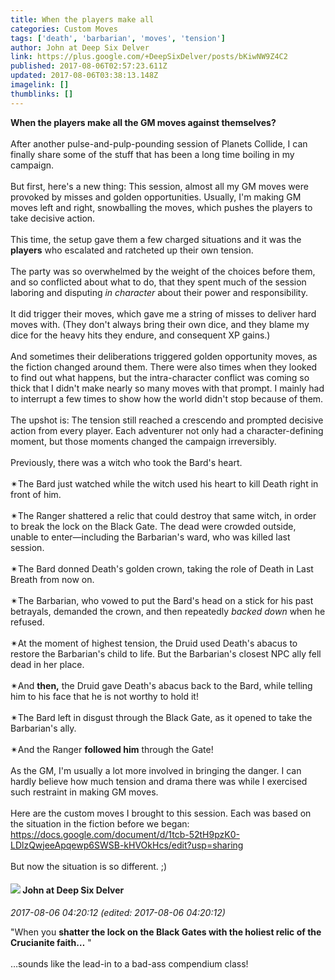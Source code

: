 ```yaml
---
title: When the players make all
categories: Custom Moves
tags: ['death', 'barbarian', 'moves', 'tension']
author: John at Deep Six Delver
link: https://plus.google.com/+DeepSixDelver/posts/bKiwNW9Z4C2
published: 2017-08-06T02:57:23.611Z
updated: 2017-08-06T03:38:13.148Z
imagelink: []
thumblinks: []
---
```


<b>When the players make all the GM moves against themselves?</b><br /><br />After another pulse-and-pulp-pounding session of Planets Collide, I can finally share some of the stuff that has been a long time boiling in my campaign.<br /><br />But first, here&#39;s a new thing: This session, almost all my GM moves were provoked by misses and golden opportunities. Usually, I&#39;m making GM moves left and right, snowballing the moves, which pushes the players to take decisive action.<br /><br />This time, the setup gave them a few charged situations and it was the <b>players</b> who escalated and ratcheted up their own tension.<br /><br />The party was so overwhelmed by the weight of the choices before them, and so conflicted about what to do, that they spent much of the session laboring and disputing <i>in character</i> about their power and responsibility.<br /><br />It did trigger their moves, which gave me a string of misses to deliver hard moves with. (They don&#39;t always bring their own dice, and they blame my dice for the heavy hits they endure, and consequent XP gains.)<br /><br />And sometimes their deliberations triggered golden opportunity moves, as the fiction changed around them. There were also times when they looked to find out what happens, but the intra-character conflict was coming so thick that I didn&#39;t make nearly so many moves with that prompt. I mainly had to interrupt a few times to show how the world didn&#39;t stop because of them.<br /><br />The upshot is: The tension still reached a crescendo and prompted decisive action from every player. Each adventurer not only had a character-defining moment, but those moments changed the campaign irreversibly.<br /><br />Previously, there was a witch who took the Bard&#39;s heart.<br /><br />✴The Bard just watched while the witch used his heart to kill Death right in front of him.<br /><br />✴The Ranger shattered a relic that could destroy that same witch, in order to break the lock on the Black Gate. The dead were crowded outside, unable to enter—including the Barbarian&#39;s ward, who was killed last session.<br /><br />✴The Bard donned Death&#39;s golden crown, taking the role of Death in Last Breath from now on.<br /><br />✴The Barbarian, who vowed to put the Bard&#39;s head on a stick for his past betrayals, demanded the crown, and then repeatedly <i>backed down</i> when he refused.<br /><br />✴At the moment of highest tension, the Druid used Death&#39;s abacus to restore the Barbarian&#39;s child to life. But the Barbarian&#39;s closest NPC ally fell dead in her place.<br /><br />✴And <b>then,</b> the Druid gave Death&#39;s abacus back to the Bard, while telling him to his face that he is not worthy to hold it!<br /><br />✴The Bard left in disgust through the Black Gate, as it opened to take the Barbarian&#39;s ally.<br /><br />✴And the Ranger <b>followed him</b> through the Gate!<br /><br />As the GM, I&#39;m usually a lot more involved in bringing the danger. I can hardly believe how much tension and drama there was while I exercised such restraint in making GM moves.<br /><br />Here are the custom moves I brought to this session. Each was based on the situation in the fiction before we began:<br /><a href="https://docs.google.com/document/d/1tcb-52tH9pzK0-LDlzQwjeeApqewp6SWSB-kHVOkHcs/edit?usp=sharing" class="ot-anchor">https://docs.google.com/document/d/1tcb-52tH9pzK0-LDlzQwjeeApqewp6SWSB-kHVOkHcs/edit?usp=sharing</a><br /><br />But now the situation is so different. ;)<br />
<div id='comment z135xbn4rmvjjlaih04cf5kxxoymcjg4f20'>
  <h4><img src='{{site.baseurl}}//images/avatars/104675236432730777219_photo.jpg'> John at Deep Six Delver</h4>
      <p><cite>2017-08-06 04:20:12 (edited: 2017-08-06 04:20:12)</cite></p>
        <p>&quot;When you <b>shatter the lock on the Black Gates with the holiest relic of the Crucianite faith…</b> &quot;<br /><br />…sounds like the lead-in to a bad-ass compendium class!</p>
</div>
        